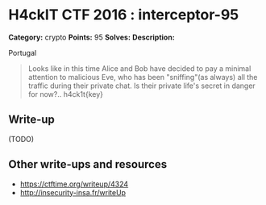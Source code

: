 # H4ckIT CTF 2016 : interceptor-95

**Category:** crypto
**Points:** 95
**Solves:**
**Description:**

Portugal

> Looks like in this time Alice and Bob have decided to pay a minimal attention to malicious Eve, who has been "sniffing"(as always) all the traffic during their private chat. Is their private life's secret in danger for now?.. h4ck1t{key}

## Write-up

(TODO)

## Other write-ups and resources

* https://ctftime.org/writeup/4324
* http://insecurity-insa.fr/writeUp
